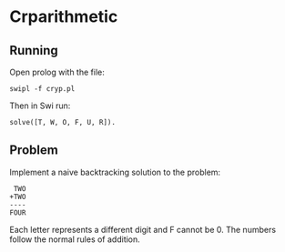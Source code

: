 # Crparithmetic

## Running
Open prolog with the file:

    swipl -f cryp.pl

Then in Swi run:

    solve([T, W, O, F, U, R]).

## Problem
Implement a naive backtracking solution to the problem:

     TWO
    +TWO
    ----
    FOUR

Each letter represents a different digit and F cannot be 0. The numbers follow the normal rules of addition.